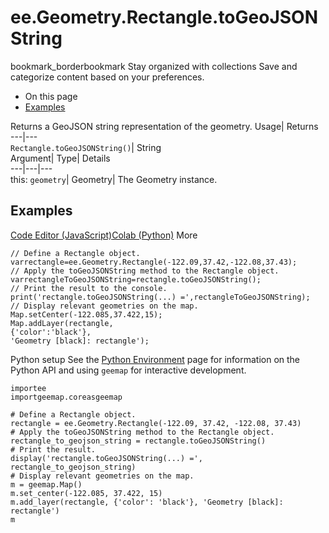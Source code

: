  
#  ee.Geometry.Rectangle.toGeoJSONString 
bookmark_borderbookmark Stay organized with collections  Save and categorize content based on your preferences. 
  * On this page
  * [Examples](https://developers.google.com/earth-engine/apidocs/ee-geometry-rectangle-togeojsonstring#examples)


Returns a GeoJSON string representation of the geometry. 
Usage| Returns  
---|---  
`Rectangle.toGeoJSONString()`| String  
Argument| Type| Details  
---|---|---  
this: `geometry`| Geometry| The Geometry instance.  
## Examples
[Code Editor (JavaScript)](https://developers.google.com/earth-engine/apidocs/ee-geometry-rectangle-togeojsonstring#code-editor-javascript-sample)[Colab (Python)](https://developers.google.com/earth-engine/apidocs/ee-geometry-rectangle-togeojsonstring#colab-python-sample) More
```
// Define a Rectangle object.
varrectangle=ee.Geometry.Rectangle(-122.09,37.42,-122.08,37.43);
// Apply the toGeoJSONString method to the Rectangle object.
varrectangleToGeoJSONString=rectangle.toGeoJSONString();
// Print the result to the console.
print('rectangle.toGeoJSONString(...) =',rectangleToGeoJSONString);
// Display relevant geometries on the map.
Map.setCenter(-122.085,37.422,15);
Map.addLayer(rectangle,
{'color':'black'},
'Geometry [black]: rectangle');
```
Python setup
See the [ Python Environment](https://developers.google.com/earth-engine/guides/python_install) page for information on the Python API and using `geemap` for interactive development.
```
importee
importgeemap.coreasgeemap
```
```
# Define a Rectangle object.
rectangle = ee.Geometry.Rectangle(-122.09, 37.42, -122.08, 37.43)
# Apply the toGeoJSONString method to the Rectangle object.
rectangle_to_geojson_string = rectangle.toGeoJSONString()
# Print the result.
display('rectangle.toGeoJSONString(...) =', rectangle_to_geojson_string)
# Display relevant geometries on the map.
m = geemap.Map()
m.set_center(-122.085, 37.422, 15)
m.add_layer(rectangle, {'color': 'black'}, 'Geometry [black]: rectangle')
m
```

